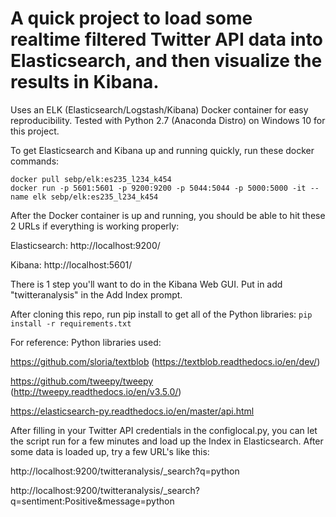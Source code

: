 # A quick project to load some realtime filtered Twitter API data into Elasticsearch, and then visualize the results in Kibana. 
Uses an ELK (Elasticsearch/Logstash/Kibana) Docker container for easy reproducibility. Tested with Python 2.7 (Anaconda Distro) on Windows 10 for this project.

To get Elasticsearch and Kibana up and running quickly, run these docker commands:
```
docker pull sebp/elk:es235_l234_k454
docker run -p 5601:5601 -p 9200:9200 -p 5044:5044 -p 5000:5000 -it --name elk sebp/elk:es235_l234_k454
```

After the Docker container is up and running, you should be able to hit these 2 URLs if everything is working properly:

Elasticsearch: http://localhost:9200/

Kibana: http://localhost:5601/

There is 1 step you'll want to do in the Kibana Web GUI. Put in add "twitteranalysis" in the Add Index prompt.


After cloning this repo, run pip install to get all of the Python libraries:
`pip install -r requirements.txt`

For reference:
Python libraries used:

https://github.com/sloria/textblob (https://textblob.readthedocs.io/en/dev/)

https://github.com/tweepy/tweepy (http://tweepy.readthedocs.io/en/v3.5.0/)

https://elasticsearch-py.readthedocs.io/en/master/api.html


After filling in your Twitter API credentials in the configlocal.py, you can let the script run for a few minutes and load up the Index in Elasticsearch. After some data is loaded up, try a few URL's like this:

http://localhost:9200/twitteranalysis/_search?q=python

http://localhost:9200/twitteranalysis/_search?q=sentiment:Positive&message=python